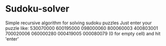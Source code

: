 # Sudoku-solver
Simple recursive algorithm for solving sudoku puzzles
Just enter your puzzle like:
530070000
600195000
098000060
800060003
400803001
700020006
060000280
000419005
000080079
(0 for empty cell)
and hit 'enter'
